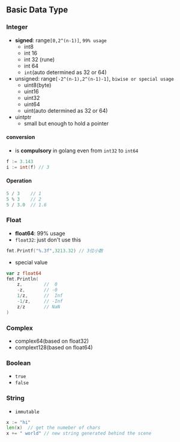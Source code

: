 ## Basic Data Type
### Integer
- **signed**: range`[0,2^(n-1)]`, `99% usage`
  - int8
  - int 16
  - int 32 (rune)
  - int 64
  - `int`(auto determined as 32 or 64)
- unsigned: range`[-2^(n-1),2^(n-1)-1]`, `biwise or special usage`
  - uint8(byte)
  - uint16
  - uint32
  - uint64
  - uint(auto determined as 32 or 64)
- uintptr
  - small but enough to hold a pointer

#### conversion
- is **compulsory** in golang even from `int32` to `int64`
```go
f := 3.143
i := int(f) // 3
```

#### Operation
```go
5 / 3    // 1
5 % 3    // 2
5 / 3.0  // 1.6
```


### Float
- **float64**: 99% usage
- `float32`: just don't use this
```go
fmt.Printf("%.3f",3213.32) // 3位小数
```
- special value
```go
var z float64
fmt.Println(
    z,        //  0
    -z,       // -0
    1/z,      //  Inf
    -1/z,     // -Inf
    z/z       // NaN
)
```


### Complex
- complex64(based on float32)
- complext128(based on float64)

### Boolean
- `true`
- `false`

### String
- `immutable`
```go
x := "hi"
len(x)  // get the numeber of chars
x += " world" // new string generated behind the scene
```

